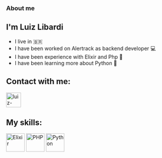 ### About me
## I'm Luiz Libardi
- I live in :brazil:
- I have been worked on Alertrack as backend developer :computer:
- I have been experience with Elixir and Php :space_invader:
- I have been learning more about Python :robot:

## Contact with me:
<a href="https://www.linkedin.com/in/luiz-fernando-libardi-331060187/" target="_blank">
<img align="center", alt="luiz-linkedin", heigh="30" width="40" src="https://cdn.jsdelivr.net/gh/devicons/devicon/icons/linkedin/linkedin-plain.svg" style="max-width:100%;">
</a>

## My skills:
<img src="https://cdn.jsdelivr.net/gh/devicons/devicon/icons/elixir/elixir-original-wordmark.svg" alt="Elixir" width="50" heigth="50" style="max-width:100%;"> </img>
<img src="https://cdn.jsdelivr.net/gh/devicons/devicon/icons/php/php-original.svg" alt="PHP" width="50" heigth="50" style="max-width:100%;"> </img>
<img src="https://cdn.jsdelivr.net/gh/devicons/devicon/icons/python/python-original-wordmark.svg" alt="Python" width="50" heigth="50" style="max-width:100%;"> </img>
